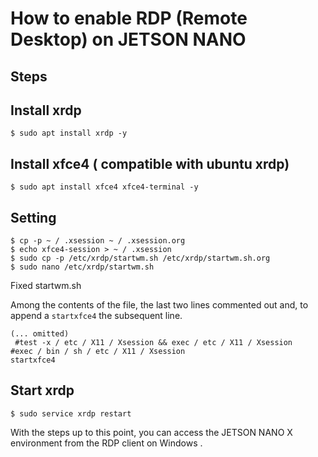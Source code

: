 # How to enable RDP (Remote Desktop) on JETSON NANO


##  Steps


## Install xrdp

```
$ sudo apt install xrdp -y 
```

## Install xfce4 ( compatible with ubuntu xrdp)

```
$ sudo apt install xfce4 xfce4-terminal -y
```

## Setting

```
$ cp -p ~ / .xsession ~ / .xsession.org
$ echo xfce4-session > ~ / .xsession
$ sudo cp -p /etc/xrdp/startwm.sh /etc/xrdp/startwm.sh.org
$ sudo nano /etc/xrdp/startwm.sh
```

Fixed startwm.sh

Among the contents of the file, the last two lines commented out and, to append a `startxfce4` the subsequent line.

```
(... omitted)
 #test -x / etc / X11 / Xsession && exec / etc / X11 / Xsession 
#exec / bin / sh / etc / X11 / Xsession
startxfce4
````
## Start xrdp

```
$ sudo service xrdp restart
```

With the steps up to this point, you can access the JETSON NANO X environment from the RDP client on Windows .
